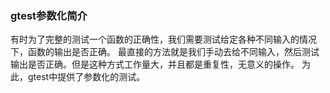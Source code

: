 ### gtest参数化简介

有时为了完整的测试一个函数的正确性，我们需要测试给定各种不同输入的情况下，函数的输出是否正确。
最直接的方法就是我们手动去给不同输入，然后测试输出是否正确。但是这种方式工作量大，并且都是重复性，无意义的操作。
为此，gtest中提供了参数化的测试。

